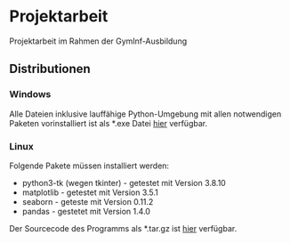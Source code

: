 # Projektarbeit
Projektarbeit im Rahmen der GymInf-Ausbildung

## Distributionen
### Windows
Alle Dateien inklusive lauffähige Python-Umgebung mit allen notwendigen Paketen vorinstalliert ist als *.exe Datei [hier](/Windows/anavis_v0_5.exe/) verfügbar.

### Linux
Folgende Pakete müssen installiert werden:
- python3-tk (wegen tkinter) - getestet mit Version 3.8.10
- matplotlib - getestet mit Version 3.5.1
- seaborn - geteste mit Version 0.11.2
- pandas - gestetet mit Version 1.4.0

Der Sourcecode des Programms als *.tar.gz ist [hier](/Linux/anavis_v05.tar.gz/) verfügbar.
